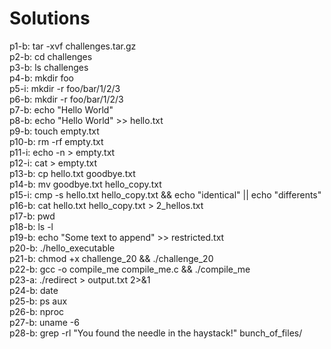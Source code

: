 # Solutions

p1-b: tar -xvf challenges.tar.gz<br>
p2-b: cd challenges<br>
p3-b: ls challenges<br>
p4-b: mkdir foo<br>
p5-i: mkdir -r foo/bar/1/2/3<br>
p6-b: mkdir -r foo/bar/1/2/3<br>
p7-b: echo "Hello World"<br>
p8-b: echo "Hello World" >> hello.txt<br>
p9-b: touch empty.txt<br>
p10-b: rm -rf empty.txt<br>
p11-i: echo -n > empty.txt<br>
p12-i: cat > empty.txt<br>
p13-b: cp hello.txt goodbye.txt<br>
p14-b: mv goodbye.txt hello_copy.txt<br>
p15-i: cmp -s hello.txt hello_copy.txt && echo "identical" || echo "differents"<br>
p16-b: cat hello.txt hello_copy.txt > 2_hellos.txt<br>
p17-b: pwd<br>
p18-b: ls -l<br>
p19-b: echo "Some text to append" >> restricted.txt<br>
p20-b: ./hello_executable<br>
p21-b: chmod +x challenge_20 && ./challenge_20<br>
p22-b: gcc -o compile_me compile_me.c && ./compile_me<br>
p23-a: ./redirect > output.txt 2>&1<br>
p24-b: date<br>
p25-b: ps aux<br>
p26-b: nproc<br>
p27-b: uname -6<br>
p28-b: grep -rl "You found the needle in the haystack!" bunch_of_files/<br>